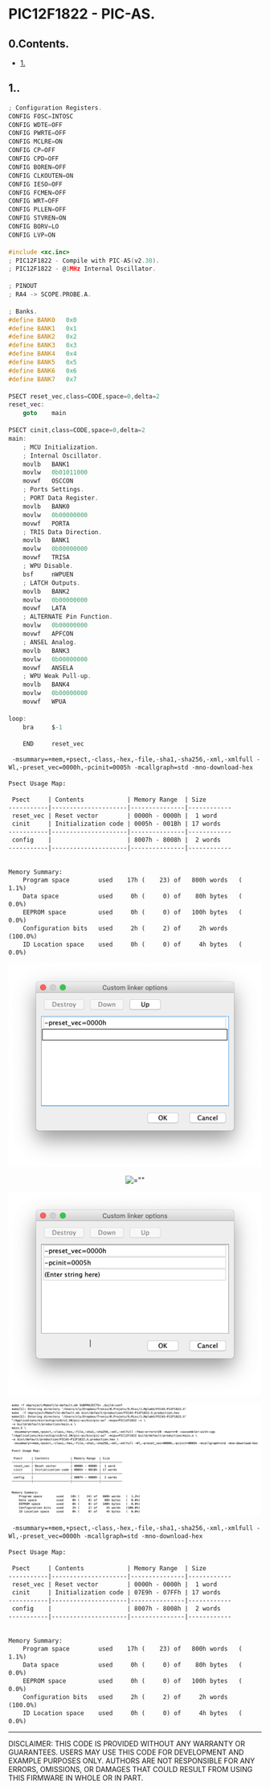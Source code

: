 # PIC12F1822 - PIC-AS.

## 0.Contents.

- [1.](#)

## 1..

```c
; Configuration Registers.
CONFIG FOSC=INTOSC
CONFIG WDTE=OFF
CONFIG PWRTE=OFF
CONFIG MCLRE=ON
CONFIG CP=OFF
CONFIG CPD=OFF
CONFIG BOREN=OFF
CONFIG CLKOUTEN=ON
CONFIG IESO=OFF
CONFIG FCMEN=OFF
CONFIG WRT=OFF
CONFIG PLLEN=OFF
CONFIG STVREN=ON
CONFIG BORV=LO
CONFIG LVP=ON

#include <xc.inc>
; PIC12F1822 - Compile with PIC-AS(v2.30).
; PIC12F1822 - @1MHz Internal Oscillator.
    
; PINOUT
; RA4 -> SCOPE.PROBE.A.

; Banks.
#define	BANK0	0x0
#define	BANK1	0x1
#define	BANK2	0x2
#define	BANK3	0x3
#define	BANK4	0x4
#define	BANK5	0x5
#define	BANK6	0x6
#define	BANK7	0x7
    
PSECT reset_vec,class=CODE,space=0,delta=2
reset_vec:
    goto    main

PSECT cinit,class=CODE,space=0,delta=2
main:
    ; MCU Initialization.
    ; Internal Oscillator.
    movlb   BANK1
    movlw   0b01011000
    movwf   OSCCON
    ; Ports Settings.
    ; PORT Data Register.
    movlb   BANK0
    movlw   0b00000000
    movwf   PORTA
    ; TRIS Data Direction.
    movlb   BANK1
    movlw   0b00000000
    movwf   TRISA
    ; WPU Disable.
    bsf	    nWPUEN
    ; LATCH Outputs.
    movlb   BANK2
    movlw   0b00000000
    movwf   LATA
    ; ALTERNATE Pin Function.
    movlw   0b00000000
    movwf   APFCON
    ; ANSEL Analog.
    movlb   BANK3
    movlw   0b00000000
    movwf   ANSELA
    ; WPU Weak Pull-up.
    movlb   BANK4
    movlw   0b00000000
    movwf   WPUA

loop:
    bra	    $-1

    END	    reset_vec
```

```shell
 -msummary=+mem,+psect,-class,-hex,-file,-sha1,-sha256,-xml,-xmlfull -Wl,-preset_vec=0000h,-pcinit=0005h -mcallgraph=std -mno-download-hex

Psect Usage Map:

 Psect     | Contents            | Memory Range  | Size
-----------|---------------------|---------------|------------
 reset_vec | Reset vector        | 0000h - 0000h |  1 word   
 cinit     | Initialization code | 0005h - 001Bh | 17 words  
-----------|---------------------|---------------|------------
 config    |                     | 8007h - 8008h |  2 words  
-----------|---------------------|---------------|------------


Memory Summary:
    Program space        used    17h (    23) of   800h words   (  1.1%)
    Data space           used     0h (     0) of    80h bytes   (  0.0%)
    EEPROM space         used     0h (     0) of   100h bytes   (  0.0%)
    Configuration bits   used     2h (     2) of     2h words   (100.0%)
    ID Location space    used     0h (     0) of     4h bytes   (  0.0%)
```

<p align="center"><img alt=="" src="./pics/00.png"></p>

<p align="center"><img alt=="" src="./pics/01.pmg"></p>

<p align="center"><img alt=="" src="./pics/02.png"></p>

<p align="center"><img alt=="" src="./pics/03.png"></p>

```shell
 -msummary=+mem,+psect,-class,-hex,-file,-sha1,-sha256,-xml,-xmlfull -Wl,-preset_vec=0000h -mcallgraph=std -mno-download-hex

Psect Usage Map:

 Psect     | Contents            | Memory Range  | Size
-----------|---------------------|---------------|------------
 reset_vec | Reset vector        | 0000h - 0000h |  1 word   
 cinit     | Initialization code | 07E9h - 07FFh | 17 words  
-----------|---------------------|---------------|------------
 config    |                     | 8007h - 8008h |  2 words  
-----------|---------------------|---------------|------------


Memory Summary:
    Program space        used    17h (    23) of   800h words   (  1.1%)
    Data space           used     0h (     0) of    80h bytes   (  0.0%)
    EEPROM space         used     0h (     0) of   100h bytes   (  0.0%)
    Configuration bits   used     2h (     2) of     2h words   (100.0%)
    ID Location space    used     0h (     0) of     4h bytes   (  0.0%)
```

---
DISCLAIMER: THIS CODE IS PROVIDED WITHOUT ANY WARRANTY OR GUARANTEES.
USERS MAY USE THIS CODE FOR DEVELOPMENT AND EXAMPLE PURPOSES ONLY.
AUTHORS ARE NOT RESPONSIBLE FOR ANY ERRORS, OMISSIONS, OR DAMAGES THAT COULD
RESULT FROM USING THIS FIRMWARE IN WHOLE OR IN PART.